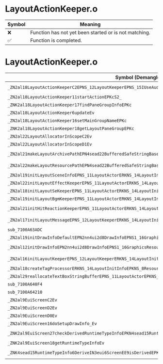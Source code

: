 # LayoutActionKeeper.o
| Symbol | Meaning 
| ------------- | ------------- 
| :x: | Function has not yet been started or is not matching. 
| :white_check_mark: | Function is completed. 


# LayoutActionKeeper.o
| Symbol (Demangled) | Symbol (Mangled) | Decompiled? |
| ------------- |  ------------- | ------------- |
| `_ZN2al18LayoutActionKeeperC2EPNS_12LayoutKeeperEPNS_15IUseAudioKeeperEPNS_16IUseEffectKeeperE` | `al::LayoutActionKeeper::LayoutActionKeeper(al::LayoutKeeper *,al::IUseAudioKeeper *,al::IUseEffectKeeper *)` | :white_check_mark: |
| `_ZN2al18LayoutActionKeeper11startActionEPKcS2_` | `al::LayoutActionKeeper::startAction(char const*,char const*)` | :white_check_mark: |
| `_ZNK2al18LayoutActionKeeper17findPaneGroupInfoEPKc` | `al::LayoutActionKeeper::findPaneGroupInfo(char const*)const` | :white_check_mark: |
| `_ZN2al18LayoutActionKeeper6updateEv` | `al::LayoutActionKeeper::update(void)` | :white_check_mark: |
| `_ZN2al18LayoutActionKeeper16setMainGroupNameEPKc` | `al::LayoutActionKeeper::setMainGroupName(char const*)` | :white_check_mark: |
| `_ZNK2al18LayoutActionKeeper18getLayoutPaneGroupEPKc` | `al::LayoutActionKeeper::getLayoutPaneGroup(char const*)const` | :white_check_mark: |
| `_ZN2al22LayoutAllocatorInScopeC2Ev` | `al::LayoutAllocatorInScope::LayoutAllocatorInScope(void)` | :white_check_mark: |
| `_ZN2al22LayoutAllocatorInScopeD1Ev` | `al::LayoutAllocatorInScope::~LayoutAllocatorInScope()` | :white_check_mark: |
| `_ZN2al21makeLayoutArchivePathEPN4sead22BufferedSafeStringBaseIcEERKNS0_14SafeStringBaseIcEEb` | `al::makeLayoutArchivePath(sead::BufferedSafeStringBase<char> *,sead::SafeStringBase<char> const&,bool)` | :white_check_mark: |
| `_ZN2al22makeLayoutResourcePathEPN4sead22BufferedSafeStringBaseIcEERKNS0_14SafeStringBaseIcEEb` | `al::makeLayoutResourcePath(sead::BufferedSafeStringBase<char> *,sead::SafeStringBase<char> const&,bool)` | :white_check_mark: |
| `_ZN2al19initLayoutSceneInfoEPNS_11LayoutActorERKNS_14LayoutInitInfoE` | `al::initLayoutSceneInfo(al::LayoutActor *,al::LayoutInitInfo const&)` | :white_check_mark: |
| `_ZN2al22initLayoutEffectKeeperEPNS_11LayoutActorERKNS_14LayoutInitInfoEPKc` | `al::initLayoutEffectKeeper(al::LayoutActor *,al::LayoutInitInfo const&,char const*)` | :white_check_mark: |
| `_ZN2al18initLayoutSeKeeperEPNS_11LayoutActorERKNS_14LayoutInitInfoEPKc` | `al::initLayoutSeKeeper(al::LayoutActor *,al::LayoutInitInfo const&,char const*)` | :white_check_mark: |
| `_ZN2al19initLayoutBgmKeeperEPNS_11LayoutActorERKNS_14LayoutInitInfoEPKc` | `al::initLayoutBgmKeeper(al::LayoutActor *,al::LayoutInitInfo const&,char const*)` | :white_check_mark: |
| `_ZN2al21initHitReactionKeeperEPNS_11LayoutActorERKNS_14LayoutInitInfoEPKNS_8ResourceEPKc` | `al::initHitReactionKeeper(al::LayoutActor *,al::LayoutInitInfo const&,al::Resource const*,char const*)` | :white_check_mark: |
| `_ZN2al17initLayoutMessageEPNS_12LayoutKeeperERKNS_14LayoutInitInfoEPKNS_8ResourceE` | `al::initLayoutMessage(al::LayoutKeeper *,al::LayoutInitInfo const&,al::Resource const*)` | :white_check_mark: |
| `sub_7100A63ADC` | `` | :white_check_mark: |
| `_ZN2al19initDrawInfoDefaultEPN2nn4ui2d8DrawInfoEPNS1_16GraphicsResourceE` | `al::initDrawInfoDefault(nn::ui2d::DrawInfo *,nn::ui2d::GraphicsResource *)` | :white_check_mark: |
| `_ZN2al12initDrawInfoEPN2nn4ui2d8DrawInfoEPNS1_16GraphicsResourceERKNS0_4font9RectangleE` | `al::initDrawInfo(nn::ui2d::DrawInfo *,nn::ui2d::GraphicsResource *,nn::font::Rectangle const&)` | :white_check_mark: |
| `_ZN2al16initLayoutKeeperEPNS_12LayoutKeeperERKNS_14LayoutInitInfoEPKNS_8ResourceEPNS_18CustomTagProcessorEb` | `al::initLayoutKeeper(al::LayoutKeeper *,al::LayoutInitInfo const&,al::Resource const*,al::CustomTagProcessor *,bool)` | :white_check_mark: |
| `_ZN2al18createTagProcessorERKNS_14LayoutInitInfoEPKNS_8ResourceE` | `al::createTagProcessor(al::LayoutInitInfo const&,al::Resource const*)` | :white_check_mark: |
| `_ZN2al29reallocateTextBoxStringBufferEPNS_11LayoutActorEPKNS_8ResourceEPKc` | `al::reallocateTextBoxStringBuffer(al::LayoutActor *,al::Resource const*,char const*)` | :white_check_mark: |
| `sub_7100A640F4` | `` | :white_check_mark: |
| `sub_7100A64210` | `` | :white_check_mark: |
| `_ZN2al9EuiScreenC2Ev` | `al::EuiScreen::EuiScreen(void)` | :white_check_mark: |
| `_ZN2al9EuiScreenD2Ev` | `al::EuiScreen::~EuiScreen()` | :white_check_mark: |
| `_ZN2al9EuiScreenD0Ev` | `al::EuiScreen::~EuiScreen()` | :white_check_mark: |
| `_ZN2al9EuiScreen16doSetupDrawInfo_Ev` | `al::EuiScreen::doSetupDrawInfo_(void)` | :white_check_mark: |
| `_ZNK2al9EuiScreen27checkDerivedRuntimeTypeInfoEPKN4sead15RuntimeTypeInfo9InterfaceE` | `al::EuiScreen::checkDerivedRuntimeTypeInfo(sead::RuntimeTypeInfo::Interface const*)const` | :white_check_mark: |
| `_ZNK2al9EuiScreen18getRuntimeTypeInfoEv` | `al::EuiScreen::getRuntimeTypeInfo(void)const` | :white_check_mark: |
| `_ZNK4sead15RuntimeTypeInfo6DeriveIN3eui6ScreenEE9isDerivedEPKNS0_9InterfaceE` | `sead::RuntimeTypeInfo::Derive<eui::Screen>::isDerived(sead::RuntimeTypeInfo::Interface const*)const` | :white_check_mark: |
